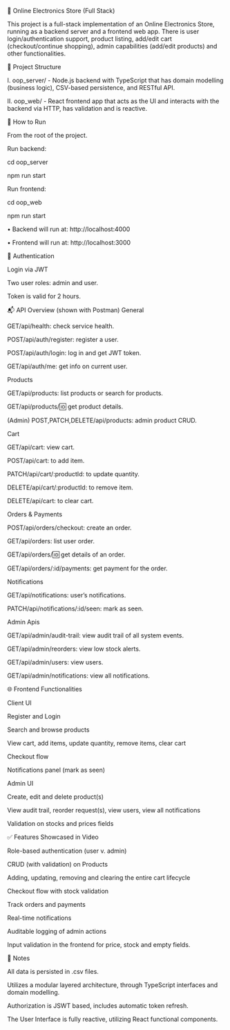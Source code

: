 🛒 Online Electronics Store (Full Stack)

This project is a full-stack implementation of an Online Electronics Store, running as a backend server and a frontend web app. There is user login/authentication support, product listing, add/edit cart (checkout/continue shopping), admin capabilities (add/edit products) and other functionalities.

📁 Project Structure

I.	oop_server/ - Node.js backend with TypeScript that has domain modelling (business logic), CSV-based persistence, and RESTful API.

II.	oop_web/ - React frontend app that acts as the UI and interacts with the backend via HTTP, has validation and is reactive.

🚀 How to Run

From the root of the project.

Run backend:

cd oop_server

npm run start
 
Run frontend:

cd oop_web

npm run start
 
•	Backend will run at: http://localhost:4000

•	Frontend will run at: http://localhost:3000

🔑 Authentication

Login via JWT

Two user roles: admin and user.

Token is valid for 2 hours.

📬 API Overview (shown with Postman)
General

GET/api/health: check service health.

POST/api/auth/register: register a user.

POST/api/auth/login: log in and get JWT token.

GET/api/auth/me: get info on current user.

Products

GET/api/products: list products or search for products.

GET/api/products/:id: get product details.

(Admin) POST,PATCH,DELETE/api/products: admin product CRUD.

Cart

GET/api/cart: view cart.

POST/api/cart: to add item.

PATCH/api/cart/:productId: to update quantity.

DELETE/api/cart/:productId: to remove item.

DELETE/api/cart: to clear cart.

Orders & Payments

POST/api/orders/checkout: create an order.

GET/api/orders: list user order.

GET/api/orders/:id: get details of an order.

GET/api/orders/:id/payments: get payment for the order.

Notifications

GET/api/notifications: user’s notifications.

PATCH/api/notifications/:id/seen: mark as seen.

Admin Apis

GET/api/admin/audit-trail: view audit trail of all system events.

GET/api/admin/reorders: view low stock alerts.

GET/api/admin/users: view users.

GET/api/admin/notifications: view all notifications.

🌐 Frontend Functionalities

Client UI

Register and Login

Search and browse products

View cart, add items, update quantity, remove items, clear cart

Checkout flow

Notifications panel (mark as seen)

Admin UI

Create, edit and delete product(s)

View audit trail, reorder request(s), view users, view all notifications

Validation on stocks and prices fields

✅ Features Showcased in Video

Role-based authentication (user v. admin)

CRUD (with validation) on Products

Adding, updating, removing and clearing the entire cart lifecycle

Checkout flow with stock validation

Track orders and payments

Real-time notifications

Auditable logging of admin actions

Input validation in the frontend for price, stock and empty fields.

📝 Notes

All data is persisted in .csv files.

Utilizes a modular layered architecture, through TypeScript interfaces and domain modelling.

Authorization is JSWT based, includes automatic token refresh.

The User Interface is fully reactive, utilizing React functional components.

